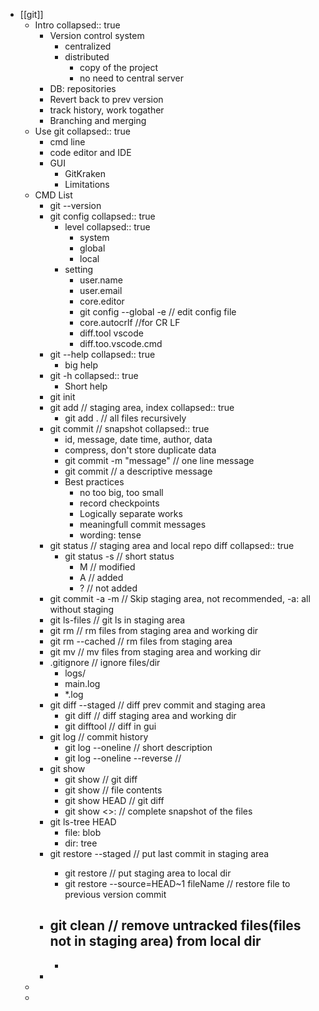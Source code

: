 - [[git]]
	- Intro
	  collapsed:: true
		- Version control system
			- centralized
			- distributed
				- copy of the project
				- no need to central server
		- DB: repositories
		- Revert back to prev version
		- track history, work togather
		- Branching and merging
	- Use git
	  collapsed:: true
		- cmd line
		- code editor and IDE
		- GUI
			- GitKraken
			- Limitations
	- CMD List
		- git --version
		- git config
		  collapsed:: true
			- level
			  collapsed:: true
				- system
				- global
				- local
			- setting
				- user.name
				- user.email
				- core.editor
				- git config --global -e // edit config file
				- core.autocrlf //for CR LF
				- diff.tool vscode
				- diff.too.vscode.cmd
		- git --help
		  collapsed:: true
			- big help
		- git -h
		  collapsed:: true
			- Short help
		- git init
		- git add // staging area, index
		  collapsed:: true
			- git add . // all files recursively
		- git commit // snapshot
		  collapsed:: true
			- id, message, date time, author, data
			- compress, don't store duplicate data
			- git commit -m "message" // one line message
			- git commit // a descriptive message
			- Best practices
				- no too big, too small
				- record checkpoints
				- Logically separate works
				- meaningfull commit messages
				- wording: tense
		- git status // staging area and local repo diff
		  collapsed:: true
			- git status -s // short status
				- M // modified
				- A // added
				- ? // not added
		- git commit -a -m  // Skip staging area, not recommended, -a: all without staging
		- git ls-files // git ls in staging area
		- git rm // rm files from staging area and working dir
		- git rm --cached // rm files from staging area
		- git mv // mv files from staging area and working dir
		- .gitignore // ignore files/dir
			- logs/
			- main.log
			- *.log
		- git diff --staged // diff prev commit and staging area
			- git diff // diff staging area and working dir
			- git difftool // diff in gui
		- git log // commit history
			- git log --oneline // short description
			- git log --oneline --reverse //
		- git show
			- git show <comitId> // git diff
			- git show <fileId> // file contents
			- git show HEAD // git diff
			- git show <>:<fileName> // complete snapshot of the files
		- git ls-tree HEAD
			- file: blob
			- dir: tree
		- git restore --staged <fileName> // put last commit in staging area
			- git restore <fileName> // put staging area to local dir
			- git restore --source=HEAD~1 fileName // restore file to previous version commit
		- git clean // remove untracked files(files not in staging area) from local dir
			-
			-
		-
	-
	-